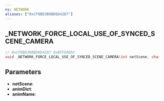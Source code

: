 ```yaml
---
ns: NETWORK
aliases: ["0xCF8BD3B0BD6D42D7"]
---
```

## _NETWORK_FORCE_LOCAL_USE_OF_SYNCED_SCENE_CAMERA

```c
// 0xCF8BD3B0BD6D42D7 0xBFFE8B5C
void _NETWORK_FORCE_LOCAL_USE_OF_SYNCED_SCENE_CAMERA(int netScene, char* animDict, char* animName);
```


## Parameters
* **netScene**: 
* **animDict**: 
* **animName**: 

